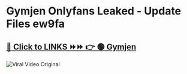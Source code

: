 
 # Gymjen Onlyfans Leaked - Update Files ew9fa

## <h2><a href="https://clipsfans.com/Gymjen&ref=git">🔗 Click to LINKS ⏩⏩ 👉 🟢 Gymjen </a></h2>

<a href="https://clipsfans.com/Gymjen&ref=git" rel="nofollow" data-target="animated-image.originalLink"><img src="https://i.ibb.co.com/xMMVF88/686577567.gif" alt="Viral Video Original" style="max-width: 100%; display: inline-block;" data-target="animated-image.originalImage"></a>

